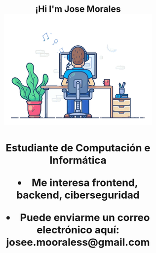 <h1 align="center">¡Hi I'm Jose Morales <a>
<img src="https://github.com/joseemora/joseemora/blob/main/17.gif?">
<h3 align="center"> Estudiante de Computación e Informática <a>
<p> <li>Me interesa frontend, backend, ciberseguridad <p>
<p> <li>Puede enviarme un correo electrónico aquí: josee.mooraless@gmail.com <p>
